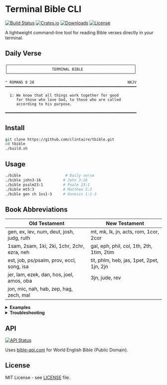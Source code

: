# Terminal Bible CLI

[![Build Status](https://github.com/clintaire/tbible/workflows/Daily%20Bible%20Verse%20Update/badge.svg)](https://github.com/clintaire/tbible/actions)
[![Crates.io](https://img.shields.io/crates/v/terminal-bible)](https://crates.io/crates/terminal-bible)
[![Downloads](https://img.shields.io/crates/d/terminal-bible)](https://crates.io/crates/terminal-bible)
[![License](https://img.shields.io/badge/license-MIT-blue.svg)](LICENSE)

A lightweight command-line tool for reading Bible verses directly in your terminal.

<!-- DAILY_VERSE_START -->
## Daily Verse

    ╭─────────────────────────────────────────────────────────╮
    │                    TERMINAL BIBLE                       │
    ╰─────────────────────────────────────────────────────────╯

    ❝ ROMANS 8 28                                          NKJV
    ━━━━━━━━━━━━━━━━━━━━━━━━━━━━━━━━━━━━━━━━━━━━━━━━━━━━━━━━━━━

      1: We know that all things work together for good
         for those who love God, to those who are called
         according to his purpose.

    ━━━━━━━━━━━━━━━━━━━━━━━━━━━━━━━━━━━━━━━━━━━━━━━━━━━━━━━━━━━
<!-- DAILY_VERSE_END -->

## Install

```bash
git clone https://github.com/clintaire/tbible.git
cd tbible
./build.sh
```

## Usage

```bash
./bible                    # Daily verse
./bible john3-16          # John 3:16
./bible psalm23:1         # Psalm 23:1
./bible mt5:3             # Matthew 5:3
./bible gen ch 1vs1-3     # Genesis 1:1-3
```

## Book Abbreviations

| Old Testament | New Testament |
|---------------|---------------|
| gen, ex, lev, num, deut, josh, judg, ruth | mt, mk, lk, jn, acts, rom, 1cor, 2cor |
| 1sam, 2sam, 1ki, 2ki, 1chr, 2chr, ezra, neh | gal, eph, phil, col, 1th, 2th, 1tim, 2tim |
| est, job, ps/psalm, prov, eccl, song, isa | tit, phlm, heb, jas, 1pet, 2pet, 1jn, 2jn |
| jer, lam, ezek, dan, hos, joel, amos, oba | 3jn, jude, rev |
| jon, mic, nah, hab, zep, hag, zech, mal | |

<details>
<summary><strong>Examples</strong></summary>

```bash
./bible john3-16
./bible psalm23:1
./bible romans8:28
./bible phil4:13
./bible jer29:11
./bible psalm ch 23
./bible john ch 3vs1-21
./bible mt ch 5vs3-12
```
</details>

<details>
<summary><strong>Troubleshooting</strong></summary>

```bash
rustup update stable
cargo clean && ./build.sh
chmod +x build.sh bible
curl https://bible-api.com/john+3:16
```
</details>

## API

[![API Status](https://img.shields.io/website?url=https://bible-api.com&label=API%20Status&color=green)](https://bible-api.com)

Uses [bible-api.com](https://bible-api.com) for World English Bible (Public Domain).

## License

MIT License - see [LICENSE](LICENSE) file.
